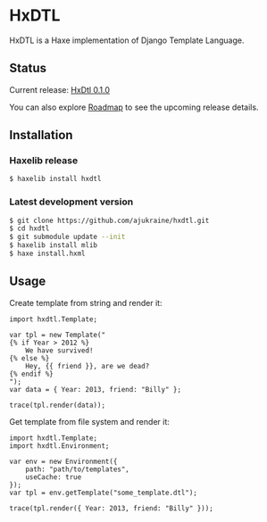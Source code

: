 # HxDTL

HxDTL is a Haxe implementation of Django Template Language.

## Status
Current release: [HxDtl 0.1.0](https://github.com/ajukraine/hxdtl/wiki/Roadmap#hxdtl-010)

You can also explore [Roadmap][Roadmap] to see the upcoming release details.

## Installation

### Haxelib release
```bash
$ haxelib install hxdtl
```

### Latest development version
```bash
$ git clone https://github.com/ajukraine/hxdtl.git
$ cd hxdtl
$ git submodule update --init
$ haxelib install mlib
$ haxe install.hxml
```

## Usage

Create template from string and render it:

```as3
import hxdtl.Template;

var tpl = new Template("
{% if Year > 2012 %}
	We have survived!
{% else %}
	Hey, {{ friend }}, are we dead?
{% endif %}
");
var data = { Year: 2013, friend: "Billy" };

trace(tpl.render(data));
```

Get template from file system and render it:

```as3
import hxdtl.Template;
import hxdtl.Environment;

var env = new Environment({
	path: "path/to/templates",
	useCache: true
});
var tpl = env.getTemplate("some_template.dtl");

trace(tpl.render({ Year: 2013, friend: "Billy" }));
```

[Roadmap]: https://github.com/ajukraine/hxdtl/wiki/Roadmap
